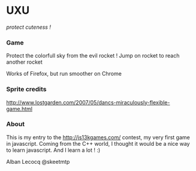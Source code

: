 UXU
===
*protect cuteness !*

### Game
Protect the colorfull sky from the evil rocket !
Jump on rocket to reach another rocket

Works of Firefox, but run smoother on Chrome

### Sprite credits 
http://www.lostgarden.com/2007/05/dancs-miraculously-flexible-game.html

### About
This is my entry to the http://js13kgames.com/ contest, my very first game in javascript.
Coming from the C++ world, I thought it would be a nice way to learn javascript.
And I learn a lot ! :)


Alban Lecocq
@skeetmtp
